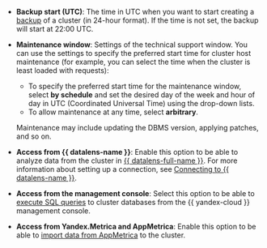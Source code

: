 - **Backup start (UTC)**: The time in UTC when you want to start creating a [backup](../../managed-clickhouse/operations/cluster-backups.md) of a cluster (in 24-hour format). If the time is not set, the backup will start at 22:00 UTC.

- **Maintenance window**: Settings of the technical support window. You can use the settings to specify the preferred start time for cluster host maintenance (for example, you can select the time when the cluster is least loaded with requests):
  - To specify the preferred start time for the maintenance window, select **by schedule** and set the desired day of the week and hour of day in UTC (Coordinated Universal Time) using the drop-down lists.
  - To allow maintenance at any time, select **arbitrary**.

  Maintenance may include updating the DBMS version, applying patches, and so on.

- **Access from {{ datalens-name }}**: Enable this option to be able to analyze data from the cluster in [{{ datalens-full-name }}](../../datalens/concepts/index.md). For more information about setting up a connection, see [Connecting to {{ datalens-name }}](../../managed-clickhouse/operations/datalens-connect.md).

- **Access from the management console**: Select this option to be able to [execute SQL queries](../../managed-clickhouse/operations/web-sql-query.md) to cluster databases from the {{ yandex-cloud }} management console.

- **Access from Yandex.Metrica and AppMetrica**: Enable this option to be able to [import data from AppMetrica](https://appmetrica.yandex.com/docs/cloud/index.html) to the cluster.


